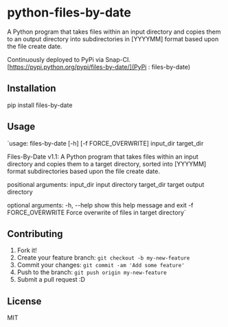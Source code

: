 # python-files-by-date

A Python program that takes files within an input directory and copies them to an output directory into subdirectories in [YYYYMM] format based upon the file create date.

Continuously deployed to PyPi via Snap-CI. 
[https://pypi.python.org/pypi/files-by-date/](PyPi : files-by-date)


## Installation

pip install files-by-date


## Usage

`usage: files-by-date [-h] [-f FORCE_OVERWRITE] input_dir target_dir

Files-By-Date v1.1: A Python program that takes files within an input
directory and copies them to a target directory, sorted into [YYYYMM] format
subdirectories based upon the file create date.

positional arguments:
  input_dir           input directory
  target_dir          target output directory

optional arguments:
  -h, --help          show this help message and exit
  -f FORCE_OVERWRITE  Force overwrite of files in target directory`


## Contributing

1. Fork it!
2. Create your feature branch: `git checkout -b my-new-feature`
3. Commit your changes: `git commit -am 'Add some feature'`
4. Push to the branch: `git push origin my-new-feature`
5. Submit a pull request :D


## License

MIT
